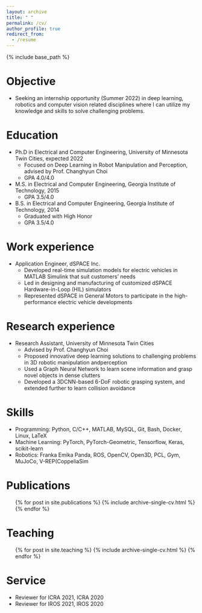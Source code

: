 ```yaml
---
layout: archive
title: " "
permalink: /cv/
author_profile: true
redirect_from:
  - /resume
---
```


{% include base_path %}

Objective
======
* Seeking an internship opportunity (Summer 2022) in deep learning, robotics and computer vision related disciplines where I can utilize my knowledge and skills to solve challenging problems.

Education
======
* Ph.D in Electrical and Computer Engineering, University of Minnesota Twin Cities, expected 2022
  * Focused on Deep Learning in Robot Manipulation and Perception, advised by Prof. Changhyun Choi
  * GPA 4.0/4.0
* M.S. in Electrical and Computer Engineering, Georgia Institute of Technology, 2015
  * GPA 3.5/4.0  
* B.S. in Electrical and Computer Engineering, Georgia Institute of Technology, 2014
  * Graduated with High Honor 
  * GPA 3.5/4.0

Work experience
======
* Application Engineer, dSPACE Inc.
  * Developed real-time simulation models for electric vehicles in MATLAB Simulink that suit customers’ needs
  * Led in designing and manufacturing of customized dSPACE Hardware-in-Loop (HIL) simulators
  * Represented dSPACE in General Motors to participate in the high-performance electric vehicle developments

Research experience
======
* Research Assistant, University of Minnesota Twin Cities
  * Advised by Prof. Changhyun Choi
  * Proposed innovative deep learning solutions to challenging problems in 3D robotic manipulation andperception
  * Used a Graph Neural Network to learn scene information and grasp novel objects in dense clutters
  * Developed a 3DCNN-based 6-DoF robotic grasping system, and extended further to learn collision avoidance
  
Skills
======
* Programming: Python, C/C++, MATLAB, MySQL, Git, Bash, Docker, Linux, LaTeX
* Machine Learning: PyTorch, PyTorch-Geometric, Tensorflow, Keras, scikit-learn
* Robotics: Franka Emika Panda, ROS, OpenCV, Open3D, PCL, Gym, MuJoCo, V-REP(CoppeliaSim

Publications
======
  <ul>{% for post in site.publications %}
    {% include archive-single-cv.html %}
  {% endfor %}</ul>

  
Teaching
======
  <ul>{% for post in site.teaching %}
    {% include archive-single-cv.html %}
  {% endfor %}</ul>
  
Service
======
* Reviewer for ICRA 2021, ICRA 2020
* Reviewer for IROS 2021, IROS 2020
